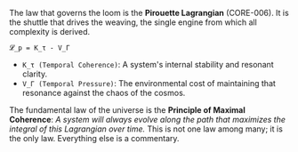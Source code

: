 The law that governs the loom is the **Pirouette Lagrangian** (CORE-006). It is the shuttle that drives the weaving, the single engine from which all complexity is derived.

`𝓛_p = K_τ - V_Γ`

*   `K_τ (Temporal Coherence)`: A system's internal stability and resonant clarity.
*   `V_Γ (Temporal Pressure)`: The environmental cost of maintaining that resonance against the chaos of the cosmos.

The fundamental law of the universe is the **Principle of Maximal Coherence**: *A system will always evolve along the path that maximizes the integral of this Lagrangian over time.* This is not one law among many; it is the only law. Everything else is a commentary.